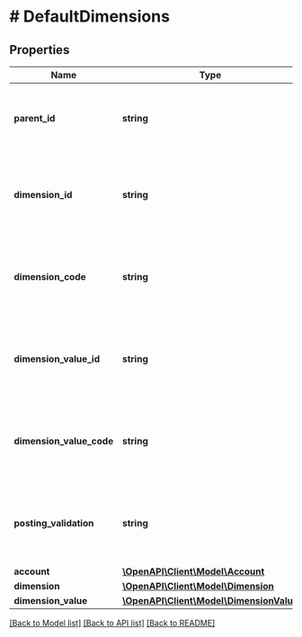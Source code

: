 # # DefaultDimensions

## Properties

Name | Type | Description | Notes
------------ | ------------- | ------------- | -------------
**parent_id** | **string** | (v1.0) The parentId property for the Dynamics 365 Business Central defaultDimensions entity | [optional]
**dimension_id** | **string** | (v1.0) The dimensionId property for the Dynamics 365 Business Central defaultDimensions entity | [optional]
**dimension_code** | **string** | (v1.0) The dimensionCode property for the Dynamics 365 Business Central defaultDimensions entity | [optional]
**dimension_value_id** | **string** | (v1.0) The dimensionValueId property for the Dynamics 365 Business Central defaultDimensions entity | [optional]
**dimension_value_code** | **string** | (v1.0) The dimensionValueCode property for the Dynamics 365 Business Central defaultDimensions entity | [optional]
**posting_validation** | **string** | (v1.0) The postingValidation property for the Dynamics 365 Business Central defaultDimensions entity | [optional]
**account** | [**\OpenAPI\Client\Model\Account**](Account.md) |  | [optional]
**dimension** | [**\OpenAPI\Client\Model\Dimension**](Dimension.md) |  | [optional]
**dimension_value** | [**\OpenAPI\Client\Model\DimensionValue**](DimensionValue.md) |  | [optional]

[[Back to Model list]](../../README.md#models) [[Back to API list]](../../README.md#endpoints) [[Back to README]](../../README.md)
